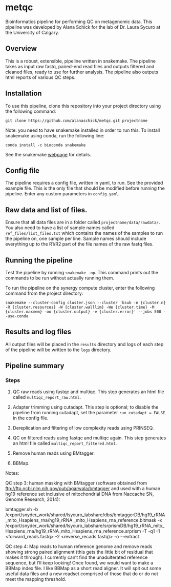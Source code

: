 # metqc

Bioinformatics pipeline for performing QC on metagenomic data. This pipeline was developed by Alana Schick for the lab of Dr. Laura Sycuro at the University of Calgary.

## Overview

This is a robust, extensible, pipeline written in snakemake. The pipeline takes as input raw fastq, paired-end read files and outputs filtered and cleaned files, ready to use for further analysis. The pipeline also outputs html reports of various QC steps. 

## Installation

To use this pipeline, clone this repository into your project directory using the following command:

```
git clone https://github.com/alanaschick/metqc.git projectname
```

Note: you need to have snakemake installed in order to run this. To install snakemake using conda, run the following line:

```
conda install -c bioconda snakemake
```

See the snakemake [webpage](https://bitbucket.org/johanneskoester/snakemake/wiki/Home) for details.

## Config file

The pipeline requires a config file, written in yaml, to run. See the provided example file. This is the only file that should be modified before running the pipeline. Enter any custom parameters in `config.yaml`.

## Raw data and list of files.

Ensure that all data files are in a folder called `projectname/data/rawdata/`. You also need to have a list of sample names called `ref_files/list_files.txt` which contains the names of the samples to run the pipeline on, one sample per line. Sample names should include everything up to the R1/R2 part of the file names of the raw fastq files.

## Running the pipeline

Test the pipeline by running `snakemake -np`. This command prints out the commands to be run without actually running them. 

To run the pipeline on the synergy compute cluster, enter the following command from the project directory:

```
snakemake --cluster-config cluster.json --cluster 'bsub -n {cluster.n} -R {cluster.resources} -W {cluster.walllim} -We {cluster.time} -M {cluster.maxmem} -oo {cluster.output} -e {cluster.error}' --jobs 500 --use-conda
```

## Results and log files

All output files will be placed in the `results` directory and logs of each step of the pipeline will be written to the `logs` directory.

## Pipeline summary

### Steps

1) QC raw reads using fastqc and multiqc. This step generates an html file called `multiqc_report_raw.html`.

2) Adapter trimming using cutadapt. This step is optional; to disable the pipeline from running cutadapt, set the parameter `run_cutadapt = FALSE` in the config file.

3) Dereplication and filtering of low complexity reads using PRINSEQ.

4) QC on filtered reads using fastqc and multiqc again. This step generates an html file called `multiqc_report_filtered.html`.

5) Remove human reads using BMtagger. 

6) BBMap.



Notes:


QC step 3: human masking with BMtagger (software obtained from ftp://ftp.ncbi.nlm.nih.gov/pub/agarwala/bmtagger and used with a human hg19 reference set inclusive of mitochondrial DNA from Naccache SN, Genome Research, 2014):
 
bmtagger.sh -b /export/snyder_work/shared/lsycuro_labshare/dbs/bmtaggerDB/hg19_rRNA_mito_Hsapiens_rna/hg19_rRNA _mito_Hsapiens_rna_reference.bitmask -x /export/snyder_work/shared/lsycuro_labshare/srprismDB/hg19_rRNA_mito_Hsapiens_rna/hg19_rRNA_mito_Hsapiens_rna_reference.srprism -T <temp directory>  -q1 -1 <forward_reads.fastq> -2 <reverse_recads.fastq)> -o  <output directory> --extract
 
QC step 4: Map reads to human reference genome and remove reads showing strong paired alignment (this gets the little bit of residual that makes it through). I currently can’t find the unadulterated reference sequence, but I’ll keep looking! Once found, we would want to make a BBMap index file. I like BBMap as a short read aligner. It will spit out some useful data files and a new readset comprised of those that do or do not meet the mapping threshold.


